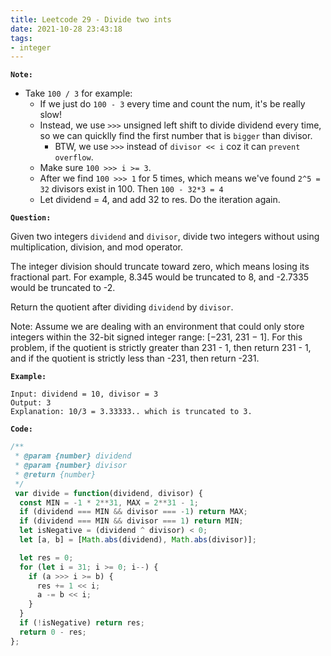 ```yaml
---
title: Leetcode 29 - Divide two ints
date: 2021-10-28 23:43:18
tags:
- integer
---
```

**`Note:`**
- Take `100 / 3` for example:
  - If we just do `100 - 3` every time and count the num, it's be really slow!
  - Instead, we use `>>>` unsigned left shift to divide dividend every time, so we can quicklly find the first number that is `bigger` than divisor.
    - BTW, we use `>>>` instead of `divisor << i` coz it can `prevent overflow`.
  - Make sure `100 >>> i >= 3`.
  - After we find `100 >>> 1` for 5 times, which means we've found `2^5 = 32` divisors exist in 100. Then `100 - 32*3 = 4`
  - Let dividend = 4, and add 32 to res. Do the iteration again.

**`Question:`**

Given two integers `dividend` and `divisor`, divide two integers without using multiplication, division, and mod operator.

The integer division should truncate toward zero, which means losing its fractional part. For example, 8.345 would be truncated to 8, and -2.7335 would be truncated to -2.

Return the quotient after dividing `dividend` by `divisor`.

Note: Assume we are dealing with an environment that could only store integers within the 32-bit signed integer range: [−231, 231 − 1]. For this problem, if the quotient is strictly greater than 231 - 1, then return 231 - 1, and if the quotient is strictly less than -231, then return -231.

**`Example:`**
```
Input: dividend = 10, divisor = 3
Output: 3
Explanation: 10/3 = 3.33333.. which is truncated to 3.
```

**`Code:`**
```javascript
/**
 * @param {number} dividend
 * @param {number} divisor
 * @return {number}
 */
 var divide = function(dividend, divisor) {
  const MIN = -1 * 2**31, MAX = 2**31 - 1;
  if (dividend === MIN && divisor === -1) return MAX;
  if (dividend === MIN && divisor === 1) return MIN;
  let isNegative = (dividend ^ divisor) < 0;
  let [a, b] = [Math.abs(dividend), Math.abs(divisor)];

  let res = 0;
  for (let i = 31; i >= 0; i--) {
    if (a >>> i >= b) {
      res += 1 << i;
      a -= b << i;
    }
  }
  if (!isNegative) return res;
  return 0 - res;
};
```